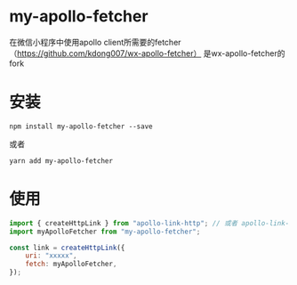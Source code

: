 # my-apollo-fetcher

在微信小程序中使用apollo client所需要的fetcher （https://github.com/kdong007/wx-apollo-fetcher）
是wx-apollo-fetcher的fork

# 安装
```
npm install my-apollo-fetcher --save
```
或者
```
yarn add my-apollo-fetcher
```

# 使用

```js
import { createHttpLink } from "apollo-link-http"; // 或者 apollo-link-batch-http
import myApolloFetcher from "my-apollo-fetcher";

const link = createHttpLink({ 
    uri: "xxxxx",
    fetch: myApolloFetcher,
});

```


